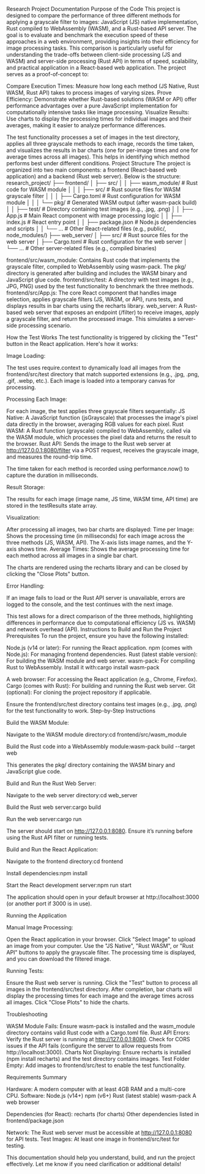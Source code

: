 Research Project Documentation
Purpose of the Code
This project is designed to compare the performance of three different methods for applying a grayscale filter to images: JavaScript (JS) native implementation, Rust compiled to WebAssembly (WASM), and a Rust-based API server. The goal is to evaluate and benchmark the execution speed of these approaches in a web environment, providing insights into their efficiency for image processing tasks. This comparison is particularly useful for understanding the trade-offs between client-side processing (JS and WASM) and server-side processing (Rust API) in terms of speed, scalability, and practical application in a React-based web application.
The project serves as a proof-of-concept to:

Compare Execution Times: Measure how long each method (JS Native, Rust WASM, Rust API) takes to process images of varying sizes.
Prove Efficiency: Demonstrate whether Rust-based solutions (WASM or API) offer performance advantages over a pure JavaScript implementation for computationally intensive tasks like image processing.
Visualize Results: Use charts to display the processing times for individual images and their averages, making it easier to analyze performance differences.

The test functionality processes a set of images in the test directory, applies all three grayscale methods to each image, records the time taken, and visualizes the results in bar charts (one for per-image times and one for average times across all images). This helps in identifying which method performs best under different conditions.
Project Structure
The project is organized into two main components: a frontend (React-based web application) and a backend (Rust web server). Below is the structure:
research_project/
├── frontend/
│   ├── src/
│   │   ├── wasm_module/        # Rust code for WASM module
│   │   │   ├── src/           # Rust source files for WASM grayscale filter
│   │   │   ├── Cargo.toml     # Rust configuration for WASM module
│   │   │   └── pkg/           # Generated WASM output (after wasm-pack build)
│   │   ├── test/              # Directory containing test images (e.g., .jpg, .png)
│   │   ├── App.js             # Main React component with image processing logic
│   │   ├── index.js           # React entry point
│   │   ├── package.json       # Node.js dependencies and scripts
│   │   └── ...                # Other React-related files (e.g., public/, node_modules/)
├── web_server/
│   ├── src/                   # Rust source files for the web server
│   ├── Cargo.toml             # Rust configuration for the web server
│   └── ...                    # Other server-related files (e.g., compiled binaries)


frontend/src/wasm_module: Contains Rust code that implements the grayscale filter, compiled to WebAssembly using wasm-pack. The pkg/ directory is generated after building and includes the WASM binary and JavaScript glue code.
frontend/src/test: A directory with test images (e.g., JPG, PNG) used by the test functionality to benchmark the three methods.
frontend/src/App.js: The core React component that handles image selection, applies grayscale filters (JS, WASM, or API), runs tests, and displays results in bar charts using the recharts library.
web_server: A Rust-based web server that exposes an endpoint (/filter) to receive images, apply a grayscale filter, and return the processed image. This simulates a server-side processing scenario.

How the Test Works
The test functionality is triggered by clicking the "Test" button in the React application. Here's how it works:

Image Loading:

The test uses require.context to dynamically load all images from the frontend/src/test directory that match supported extensions (e.g., .jpg, .png, .gif, .webp, etc.).
Each image is loaded into a temporary canvas for processing.


Processing Each Image:

For each image, the test applies three grayscale filters sequentially:
JS Native: A JavaScript function (jsGrayscale) that processes the image's pixel data directly in the browser, averaging RGB values for each pixel.
Rust WASM: A Rust function (grayscale) compiled to WebAssembly, called via the WASM module, which processes the pixel data and returns the result to the browser.
Rust API: Sends the image to the Rust web server at http://127.0.0.1:8080/filter via a POST request, receives the grayscale image, and measures the round-trip time.


The time taken for each method is recorded using performance.now() to capture the duration in milliseconds.


Result Storage:

The results for each image (image name, JS time, WASM time, API time) are stored in the testResults state array.


Visualization:

After processing all images, two bar charts are displayed:
Time per Image: Shows the processing time (in milliseconds) for each image across the three methods (JS, WASM, API). The X-axis lists image names, and the Y-axis shows time.
Average Times: Shows the average processing time for each method across all images in a single bar chart.


The charts are rendered using the recharts library and can be closed by clicking the "Close Plots" button.


Error Handling:

If an image fails to load or the Rust API server is unavailable, errors are logged to the console, and the test continues with the next image.



This test allows for a direct comparison of the three methods, highlighting differences in performance due to computational efficiency (JS vs. WASM) and network overhead (API).
Instructions to Build and Run the Project
Prerequisites
To run the project, ensure you have the following installed:

Node.js (v14 or later): For running the React application.
npm (comes with Node.js): For managing frontend dependencies.
Rust (latest stable version): For building the WASM module and web server.
wasm-pack: For compiling Rust to WebAssembly. Install it with:cargo install wasm-pack


A web browser: For accessing the React application (e.g., Chrome, Firefox).
Cargo (comes with Rust): For building and running the Rust web server.
Git (optional): For cloning the project repository if applicable.

Ensure the frontend/src/test directory contains test images (e.g., .jpg, .png) for the test functionality to work.
Step-by-Step Instructions

Build the WASM Module:

Navigate to the WASM module directory:cd frontend/src/wasm_module


Build the Rust code into a WebAssembly module:wasm-pack build --target web


This generates the pkg/ directory containing the WASM binary and JavaScript glue code.


Build and Run the Rust Web Server:

Navigate to the web server directory:cd web_server


Build the Rust web server:cargo build


Run the web server:cargo run


The server should start on http://127.0.0.1:8080. Ensure it’s running before using the Rust API filter or running tests.


Build and Run the React Application:

Navigate to the frontend directory:cd frontend


Install dependencies:npm install


Start the React development server:npm run start


The application should open in your default browser at http://localhost:3000 (or another port if 3000 is in use).



Running the Application

Manual Image Processing:

Open the React application in your browser.
Click "Select Image" to upload an image from your computer.
Use the "JS Native", "Rust WASM", or "Rust API" buttons to apply the grayscale filter.
The processing time is displayed, and you can download the filtered image.


Running Tests:

Ensure the Rust web server is running.
Click the "Test" button to process all images in the frontend/src/test directory.
After completion, bar charts will display the processing times for each image and the average times across all images.
Click "Close Plots" to hide the charts.



Troubleshooting

WASM Module Fails: Ensure wasm-pack is installed and the wasm_module directory contains valid Rust code with a Cargo.toml file.
Rust API Errors: Verify the Rust server is running at http://127.0.0.1:8080. Check for CORS issues if the API fails (configure the server to allow requests from http://localhost:3000).
Charts Not Displaying: Ensure recharts is installed (npm install recharts) and the test directory contains images.
Test Folder Empty: Add images to frontend/src/test to enable the test functionality.

Requirements Summary

Hardware: A modern computer with at least 4GB RAM and a multi-core CPU.
Software:
Node.js (v14+)
npm (v6+)
Rust (latest stable)
wasm-pack
A web browser


Dependencies (for React):
recharts (for charts)
Other dependencies listed in frontend/package.json


Network: The Rust web server must be accessible at http://127.0.0.1:8080 for API tests.
Test Images: At least one image in frontend/src/test for testing.

This documentation should help you understand, build, and run the project effectively. Let me know if you need clarification or additional details!
